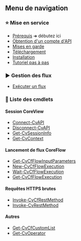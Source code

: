 <h2>Menu de navigation</h2>

<h3>⭐ Mise en service</h3>

- [Prérequis](fr/prerequis.md) <span class="mirror">➜</span> débutez ici
- [Obtention d'un compte d'API](fr/compte-api.md)
- [Mises en garde](fr/mises-en-garde.md)
- [Téléchargement](fr/telechargement.md)
- [Installation](fr/installation.md)
- [Tutoriel pas à pas](fr/tutoriel.md)

<h3>▶️ Gestion des flux</h3>

- [Exécuter un flux](fr/demarrer-flux.md)

<h3>📕 Liste des cmdlets</h3>

<h4>Session CoreView</h4>

- [Connect-CvAPI](fr/cmdlets/Connect-CvAPI.md)
- [Disconnect-CvAPI](fr/cmdlets/Disconnect-CvAPI.md)
- [Get-CvSessionInfo](fr/cmdlets/Get-CvSessionInfo.md)
- [Get-CvContext](fr/cmdlets/Get-CvContext.md)

<h4>Lancement de flux CoreFlow</h4>

- [Get-CvCfFlowInputParameters](fr/cmdlets/Get-CvCfFlowInputParameters.md)
- [New-CvCfFlowExecution](fr/cmdlets/New-CvCfFlowExecution.md)
- [Wait-CvCfFlowExecution](fr/cmdlets/Wait-CvCfFlowExecution.md)
- [Get-CvCfFlowExecution](fr/cmdlets/Get-CvCfFlowExecution.md)

<h4>Requêtes HTTPS brutes</h4>

- [Invoke-CvCfRestMethod](fr/cmdlets/Invoke-CvCfRestMethod.md)
- [Invoke-CvRestMethod](fr/cmdlets/Invoke-CvRestMethod.md)

<h4>Autres</h4>

- [Get-CvCfCustomList](fr/cmdlets/Get-CvCfCustomList.md)
- [Get-CvOperator](fr/cmdlets/Get-CvOperator.md)
